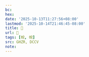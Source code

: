 ```yaml
---
bc:
hex:
date: '2025-10-13T11:27:56+08:00'
lastmod: '2025-10-14T21:46:45-08:00'
title: 󰚪
url: 󰚪
tags: [帨, 帨]
src: GHZR, DCCV
note:
---
```

